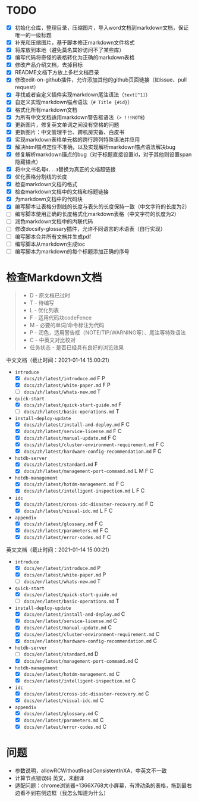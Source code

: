 # TODO

* [X] 初始化仓库，整理目录，压缩图片，导入word文档到markdown文档，保证唯一的一级标题
* [X] 补充和压缩图片，基于脚本修正markdown文件格式
* [X] 将库放到本地（避免莫名其妙访问不了某些库）
* [X] 编写代码将奇怪的表格转化为正确的markdown表格
* [X] 修改产品介绍文档，去掉目标
* [X] README文档下方放上多栏文档目录
* [X] 修改edit-on-github插件，允许添加其他的github页面链接（如issue、pull request）
* [X] 寻找或者自定义插件实现markdown尾注语法（`text[^1]`）
* [X] 自定义实现markdown锚点语法（`# Title {#id}`）
* [X] 格式化所有markdown文档
* [X] 为所有中文文档适用markdown警告框语法（`> !!!NOTE`)
* [X] 更新图片，修复英文单词之间没有空格的问题
* [X] 更新图片：中文管理平台、跨机房灾备、白皮书
* [X] 实现markdown表格单元格的跨行跨列特殊语法并应用
* [X] 解决html锚点定位不准确，以及实现解析markdown锚点语法解决bug
* [X] 修复解析markdown锚点的bug（对于标题直接设置id，对于其他则设置span隐藏锚点）
* [X] 将中文书名号`《...》`替换为真正的文档超链接
* [X] 优化表格分割线的长度
* [X] 检查markdown文档的格式
* [X] 检查markdown文档中的文档和标题链接
* [X] 为markdown文档中的代码块
* [X] 编写脚本让表格分割线的长度与表头的长度保持一致（中文字符的长度为2）
* [ ] 编写脚本使用正确的长度格式化markdown表格（中文字符的长度为2）
* [ ] 润色markdown文档中的内联代码
* [ ] 修改docsify-glossary插件，允许不同语言的术语表（自行实现）
* [ ] 编写脚本合并所有文档并生成pdf
* [ ] 编写脚本从markdown生成toc
* [ ] 编写脚本为markdown的每个标题添加正确的序号

# 检查Markdown文档

> * D - 原文档已过时
> * T - 待编写
> * L - 优化列表
> * F - 适用代码块codeFence
> * M - 必要的单词/命令标注为代码
> * P - 润色，适用警告框（NOTE/TIP/WARNING等）、尾注等特殊语法
> * C - 中英文对比校对
> * 任务状态 - 是否已经具有良好的浏览效果

中文文档（截止时间：2021-01-14 15:00:21）

* `introduce`
  * [X] `docs/zh/latest/introduce.md` F P
  * [X] `docs/zh/latest/white-paper.md` F P
  * [ ] `docs/zh/latest/whats-new.md` T
* `quick-start`
  * [X] `docs/zh/latest/quick-start-guide.md` F
  * [ ] `docs/zh/latest/basic-operations.md` T
* `install-deploy-update`
  * [X] `docs/zh/latest/install-and-deploy.md` F C
  * [X] `docs/zh/latest/service-license.md` F C
  * [X] `docs/zh/latest/manual-update.md` F C
  * [X] `docs/zh/latest/cluster-environment-requirement.md` F C
  * [X] `docs/zh/latest/hardware-config-recommendation.md` F C
* `hotdb-server`
  * [X] `docs/zh/latest/standard.md` F
  * [X] `docs/zh/latest/management-port-command.md` L M F C
* `hotdb-management`
  * [X] `docs/zh/latest/hotdm-management.md` F C
  * [X] `docs/zh/latest/intelligent-inspection.md` L F C
* `idc`
  * [X] `docs/zh/latest/cross-idc-disaster-recovery.md` F C
  * [X] `docs/zh/latest/visual-idc.md` L F C
* `appendix`
  * [X] `docs/zh/latest/glossary.md` F C
  * [X] `docs/zh/latest/parameters.md` F C
  * [X] `docs/zh/latest/error-codes.md` F C

英文文档（截止时间：2021-01-14 15:00:21）

* `introduce`
  * [X] `docs/en/latest/introduce.md` P
  * [X] `docs/en/latest/white-paper.md` P 
  * [ ] `docs/en/latest/whats-new.md` T
* `quick-start`
  * [X] `docs/en/latest/quick-start-guide.md`
  * [ ] `docs/en/latest/basic-operations.md` T
* `install-deploy-update`
  * [X] `docs/en/latest/install-and-deploy.md` C
  * [X] `docs/en/latest/service-license.md` C
  * [X] `docs/en/latest/manual-update.md` C
  * [X] `docs/en/latest/cluster-environment-requirement.md` C
  * [X] `docs/en/latest/hardware-config-recommendation.md` C
* `hotdb-server`
  * [ ] `docs/en/latest/standard.md` D
  * [X] `docs/en/latest/management-port-command.md`  C
* `hotdb-management`
  * [X] `docs/en/latest/hotdm-management.md` C
  * [X] `docs/en/latest/intelligent-inspection.md` C
* `idc`
  * [X] `docs/en/latest/cross-idc-disaster-recovery.md` C
  * [X] `docs/en/latest/visual-idc.md` C
* `appendix`
  * [X] `docs/en/latest/glossary.md` C
  * [X] `docs/en/latest/parameters.md` C
  * [X] `docs/en/latest/error-codes.md` C
  
# 问题

* 参数说明，allowRCWithoutReadConsistentInXA，中英文不一致
* 计算节点错误码 英文，未翻译
* 适配问题：chrome浏览器+1366X768大小屏幕，有滑动条的表格，拖到最右边看不到右侧边框（我怎么知道为什么）